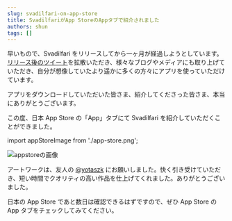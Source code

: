 ```yaml
---
slug: svadilfari-on-app-store
title: SvadilfariがApp StoreのAppタブで紹介されました
authors: shun
tags: []
---
```


早いもので、Svadilfari をリリースしてから一ヶ月が経過しようとしています。[リリース後のツイート](https://twitter.com/shun_kashiwa/status/1440093614688780289)を拡散いただき、様々なブログやメディアにも取り上げていただき、自分が想像していたより遥かに多くの方々にアプリを使っていただけています。

アプリをダウンロードしていただいた皆さま、紹介してくださった皆さま、本当にありがとうございます。

この度、日本 App Store の「App」タブにて Svadilfari を紹介していただくことができました。

import appStoreImage from './app-store.png';

<div style={{textAlign: "center"}}>
  <img src={appStoreImage} alt="appstoreの画像" style={{maxWidth: "300px"}} />
</div>

アートワークは、友人の [@yotaszk](https://twitter.com/yotaszk) にお願いしました。快く引き受けていただき、短い時間でクオリティの高い作品を仕上げてくれました。ありがとうございました。

日本の App Store であと数日は確認できるはずですので、ぜひ App Store の App タブをチェックしてみてください。
